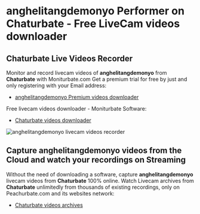 # anghelitangdemonyo Performer on Chaturbate - Free LiveCam videos downloader

## Chaturbate Live Videos Recorder

Monitor and record livecam videos of **anghelitangdemonyo** from **Chaturbate** with Moniturbate.com
Get a premium trial for free by just and only registering with your Email address:
* [anghelitangdemonyo Premium videos downloader](https://moniturbate.com/request-demo-licence-key.html)

Free livecam videos downloader - Moniturbate Software:
* [Chaturbate videos downloader](https://moniturbate.com/moniturbate-download-software.html)

![anghelitangdemonyo livecam videos recorder](https://peachurnet.com/templates/moniturbate-software.png)


## Capture anghelitangdemonyo videos from the Cloud and watch your recordings on Streaming

Without the need of downloading a software, capture **anghelitangdemonyo** livecam videos from **Chaturbate** 100% online.
Watch Livecam archives from **Chaturbate** unlimitedly from thousands of existing recordings, only on Peachurbate.com and its websites network:
* [Chaturbate videos archives](https://peachurnet.com/)